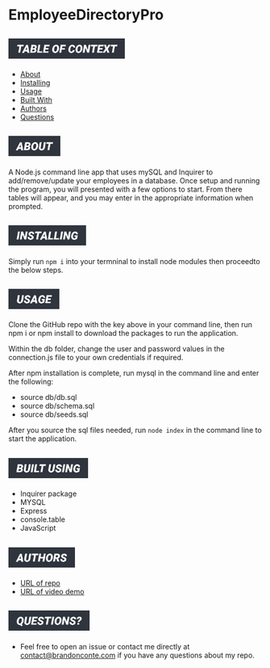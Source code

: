 # EmployeeDirectoryPro

## <a href="#readme-badge"><img src="https://github.com/teamjuli0/readme-badges/blob/main/themes/clean-dark/menu-categories/table-of-context.png?raw=true" style="height: 40px"></a>


- [About](#about)
- [Installing](#installing)
- [Usage](#usage)
- [Built With](#built_using)
- [Authors](#authors)
- [Questions](#questions)

## <a href="#readme-badge"><img id="about" src="https://github.com/teamjuli0/readme-badges/blob/main/themes/clean-dark/menu-categories/about.png?raw=true" style="height: 40px"></a>


A Node.js command line app that uses mySQL and Inquirer to add/remove/update your employees in a database. 
Once setup and running the program, you will presented with a few options to start. From there tables will appear, and you may enter in the appropriate information when prompted.

## <a href="#readme-badge"><img id="installing" src="https://github.com/teamjuli0/readme-badges/blob/main/themes/clean-dark/menu-categories/installing.png?raw=true" style="height: 40px"></a>

Simply run `` npm i `` into your termninal to install node modules then proceedto the below steps. 

## <a href="#readme-badge" target="_blank"><img id="usage" src="https://github.com/teamjuli0/readme-badges/blob/main/themes/clean-dark/menu-categories/usage.png?raw=true" style="height: 40px"></a>

Clone the GitHub repo with the key above in your command line, then run npm i or npm install to download the packages to run the application.

Within the db folder, change the user and password values in the connection.js file to your own credentials if required.

After npm installation is complete, run mysql in the command line and enter the following:
  * source db/db.sql
  * source db/schema.sql
  * source db/seeds.sql 

After you source the sql files needed, run `` node index `` in the command line to start the application. 

## <a href="#readme-badge"><img id="built_using" src="https://github.com/teamjuli0/readme-badges/blob/main/themes/clean-dark/menu-categories/built-using.png?raw=true" style="height: 40px"></a>

* Inquirer package
* MYSQL
* Express
* console.table
* JavaScript


## <a href="#readme-badge"><img id="authors" src="https://github.com/teamjuli0/readme-badges/blob/main/themes/clean-dark/menu-categories/authors.png?raw=true" style="height: 40px"></a>

* [URL of repo](https://github.com/BrandonConte/EmployeeDirectoryPro)
* [URL of video demo](https://drive.google.com/file/d/1eQLvrbf2AE5uAOa1LerPUTpU37KXTOVg/view?usp=sharing)

## <a href="#readme-badge"><img id="questions" src="https://github.com/teamjuli0/readme-badges/blob/main/themes/clean-dark/menu-categories/questions-alt.png?raw=true" style="height: 40px"></a>

- Feel free to open an issue or contact me directly at contact@brandonconte.com if you have any questions about my repo. 